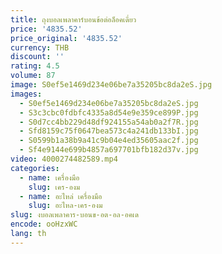 ```yaml
---
title: ถุงบอลเพลาคาร์บอนข้อต่อล็อคเดี่ยว
price: '4835.52'
price_original: '4835.52'
currency: THB
discount: ''
rating: 4.5
volume: 87
image: S0ef5e1469d234e06be7a35205bc8da2eS.jpg
images:
  - S0ef5e1469d234e06be7a35205bc8da2eS.jpg
  - S3c3cbc0fdbfc4335a8d54e9e359ce899P.jpg
  - S0d7cc4bb229d48df924155a54ab0a2f7R.jpg
  - Sfd8159c75f0647bea573c4a241db133bI.jpg
  - S0599b1a38b9a41c9b04e4ed35605aac2f.jpg
  - Sf4e9144e699b4857a697701bfb182d37v.jpg
video: 4000274482589.mp4
categories:
  - name: เครื่องมือ
    slug: เคร-องม
  - name: อะไหล่ เครื่องมือ
    slug: อะไหล-เคร-องม
slug: งบอลเพลาคาร-บอนข-อต-อล-อคเด
encode: ooHzxWC
lang: th
---
```

  
